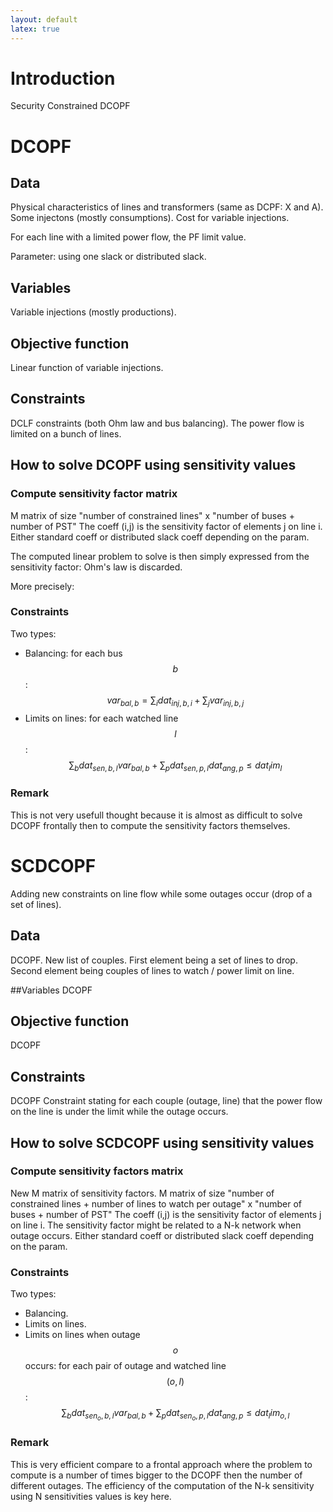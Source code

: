 ```yaml
---
layout: default
latex: true
---
```


# Introduction
Security Constrained DCOPF

# DCOPF

## Data
Physical characteristics of lines and transformers (same as DCPF: X and A).
Some injectons (mostly consumptions).
Cost for variable injections.

For each line with a limited power flow, the PF limit value.

Parameter: using one slack or distributed slack.

## Variables
Variable injections (mostly productions).

## Objective function
Linear function of variable injections.

## Constraints
DCLF constraints (both Ohm law and bus balancing).
The power flow is limited on a bunch of lines.


## How to solve DCOPF using sensitivity values

### Compute sensitivity factor matrix

M matrix of size "number of constrained lines" x "number of buses + number of PST"
The coeff (i,j) is the sensitivity factor of elements j on line i.
Either standard coeff or distributed slack coeff depending on the param.

The computed linear problem to solve is then simply expressed from the sensitivity factor:
Ohm's law is discarded.

More precisely:

### Constraints
Two types:
- Balancing: for each bus $$b$$: $$var_{bal,b} = \sum_i dat_{inj,b,i} + \sum_j var_{inj,b,j}$$
- Limits on lines: for each watched line $$l$$: $$\sum_b dat_{sen,b,l} var_{bal,b} + \sum_p dat_{sen,p,l} dat_{ang,p} \leq dat_lim_l$$

### Remark
This is not very usefull thought because it is almost as difficult to solve DCOPF frontally
then to compute the sensitivity factors themselves.


# SCDCOPF

Adding new constraints on line flow while some outages occur (drop of a set of lines).

## Data
DCOPF.
New list of couples.
First element being a set of lines to drop.
Second element being couples of lines to watch / power limit on line.

##Variables
DCOPF

## Objective function
DCOPF

## Constraints
DCOPF
Constraint stating for each couple (outage, line) that the power flow on the line is under the limit while the outage occurs.

## How to solve SCDCOPF using sensitivity values

### Compute sensitivity factors matrix

New M matrix of sensitivity factors.
M matrix of size "number of constrained lines + number of lines to watch per outage" x "number of buses + number of PST"
The coeff (i,j) is the sensitivity factor of elements j on line i.
The sensitivity factor might be related to a N-k network when outage occurs.
Either standard coeff or distributed slack coeff depending on the param.

### Constraints
Two types:
- Balancing.
- Limits on lines.
- Limits on lines when outage $$o$$ occurs:
for each pair of outage and watched line $$(o,l)$$: $$\sum_b dat_{sen_o,b,l} var_{bal,b} + \sum_p dat_{sen_o,p,l} dat_{ang,p} \leq dat_lim_{o,l}$$

### Remark
This is very efficient compare to a frontal approach where the problem to compute is a number of times bigger to the DCOPF then the number of different outages.
The efficiency of the computation of the N-k sensitivity using N sensitivities values is key here.